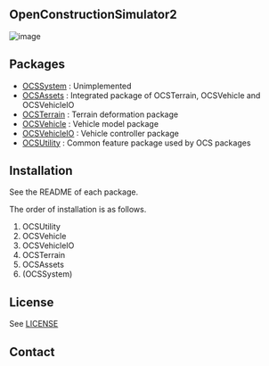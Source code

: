 ## OpenConstructionSimulator2
![image](https://github.com/arav-jp/OpenConstructionSimulator2/assets/37181352/6ce194fd-8a21-4c4d-841a-88f4e5d1d201)

## Packages
- [OCSSystem](https://github.com/arav-jp/OpenConstructionSimulator2/blob/main/Assets/OCSSystem/README.md)
: Unimplemented
- [OCSAssets](https://github.com/arav-jp/OpenConstructionSimulator2/blob/main/Assets/OCSAssets/README.md)
: Integrated package of OCSTerrain, OCSVehicle and OCSVehicleIO
- [OCSTerrain](https://github.com/arav-jp/OpenConstructionSimulator2/blob/main/Assets/OCSTerrain/README.md)
: Terrain deformation package
- [OCSVehicle](https://github.com/arav-jp/OpenConstructionSimulator2/blob/main/Assets/OCSVehicle/README.md)
: Vehicle model package
- [OCSVehicleIO](https://github.com/arav-jp/OpenConstructionSimulator2/blob/main/Assets/OCSVehicleIO/README.md)
: Vehicle controller package
- [OCSUtility](https://github.com/arav-jp/OpenConstructionSimulator2/blob/main/Assets/OCSUtility/README.md)
: Common feature package used by OCS packages
## Installation
See the README of each package.

The order of installation is as follows.
1. OCSUtility
2. OCSVehicle
3. OCSVehicleIO
4. OCSTerrain
5. OCSAssets
6. (OCSSystem)
## License
See [LICENSE](https://github.com/arav-jp/OpenConstructionSimulator2/blob/main/LICENSE)
## Contact
